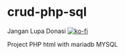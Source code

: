 # crud-php-sql
Jangan Lupa Donasi
[![ko-fi](https://ko-fi.com/img/githubbutton_sm.svg)](https://ko-fi.com/Q5Q7ZH8RG)

Project PHP html with mariadb MYSQL
